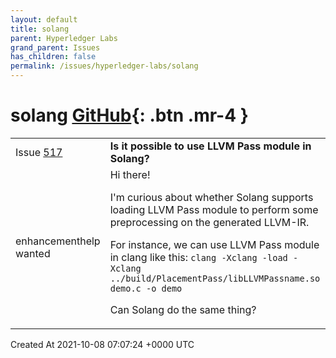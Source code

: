 ```yaml
---
layout: default
title: solang
parent: Hyperledger Labs
grand_parent: Issues
has_children: false
permalink: /issues/hyperledger-labs/solang
---
```


# solang <span class="fs-3 right-align">[GitHub](https://github.com/hyperledger-labs/solang){: .btn .mr-4 }</span>


<div>
    <table>
        <tr>
            <td>
                Issue <a href="https://github.com/hyperledger-labs/solang/issues/517" class=".btn">517</a>
            </td>
            <td>
                <b>
                    Is it possible to use LLVM Pass module in Solang?
                </b>
            </td>
        </tr>
        <tr>
            <td>
                <span class="chip">enhancement</span><span class="chip">help wanted</span>
            </td>
            <td>
                Hi there!

I'm curious about whether Solang supports loading LLVM Pass module to perform some preprocessing on the generated LLVM-IR.

For instance, we can use LLVM Pass module in clang like this:
`clang -Xclang -load -Xclang ../build/PlacementPass/libLLVMPassname.so demo.c -o demo`

Can Solang do the same thing?
            </td>
        </tr>
    </table>
    <div class="right-align">
        Created At 2021-10-08 07:07:24 +0000 UTC
    </div>
</div>

